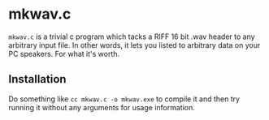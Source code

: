 # mkwav.c

`mkwav.c` is a trivial c program which tacks a RIFF 16 bit .wav header
to any arbitrary input file.  In other words, it lets you listed to
arbitrary data on your PC speakers.  For what it's worth.

## Installation

Do something like `cc mkwav.c -o mkwav.exe` to compile it and then try
running it without any arguments for usage information.
